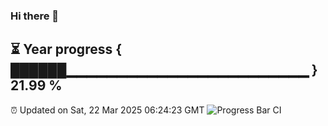 ### Hi there 👋
⏳ Year progress { ██████▁▁▁▁▁▁▁▁▁▁▁▁▁▁▁▁▁▁▁▁▁▁▁▁ } 21.99 %
---
⏰ Updated on Sat, 22 Mar 2025 06:24:23 GMT
![Progress Bar CI](https://github.com/liununu/liununu/workflows/Progress%20Bar%20CI/badge.svg)
